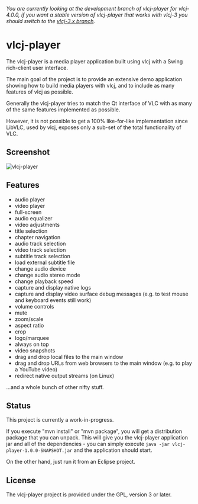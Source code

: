 *You are currently looking at the development branch of vlcj-player for vlcj-4.0.0, if you want a stable version of
vlcj-player that works with vlcj-3 you should switch to the
[vlcj-3.x branch](https://github.com/caprica/vlcj-player/tree/vlcj-3.x).*

vlcj-player
===========

The vlcj-player is a media player application built using vlcj with a Swing
rich-client user interface. 

The main goal of the project is to provide an extensive demo application 
showing how to build media players with vlcj, and to include as many features
of vlcj as possible.

Generally the vlcj-player tries to match the Qt interface of VLC with as many
of the same features implemented as possible.

However, it is not possible to get a 100% like-for-like implementation since
LibVLC, used by vlcj, exposes only a sub-set of the total functionality of VLC. 

Screenshot
----------

![vlcj-player](https://github.com/caprica/vlcj-player/raw/master/doc/vlcj-player.png "vlcj-player")

Features
--------

 - audio player
 - video player
 - full-screen
 - audio equalizer
 - video adjustments
 - title selection
 - chapter navigation
 - audio track selection
 - video track selection
 - subtitle track selection
 - load external subtitle file
 - change audio device
 - change audio stereo mode
 - change playback speed
 - capture and display native logs
 - capture and display video surface debug messages (e.g. to test mouse and keyboard events still work)
 - volume controls
 - mute
 - zoom/scale
 - aspect ratio
 - crop
 - logo/marquee
 - always on top
 - video snapshots
 - drag and drop local files to the main window
 - drag and drop URLs from web browsers to the main window (e.g. to play a YouTube video)
 - redirect native output streams (on Linux)

...and a whole bunch of other nifty stuff.
 

Status
------

This project is currently a work-in-progress.

If you execute "mvn install" or "mvn package", you will get a distribution
package that you can unpack. This will give you the vlcj-player application jar
and all of the dependencies - you can simply execute `java -jar vlcj-player-1.0.0-SNAPSHOT.jar`
and the application should start.

On the other hand, just run it from an Eclipse project.

License
-------

The vlcj-player project is provided under the GPL, version 3 or later.
